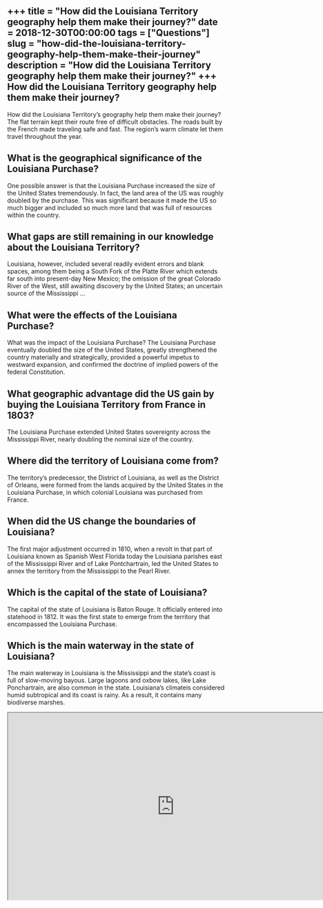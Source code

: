 +++
title = "How did the Louisiana Territory geography help them make their journey?"
date = 2018-12-30T00:00:00
tags = ["Questions"]
slug = "how-did-the-louisiana-territory-geography-help-them-make-their-journey"
description = "How did the Louisiana Territory geography help them make their journey?"
+++
How did the Louisiana Territory geography help them make their journey?
-----------------------------------------------------------------------

How did the Louisiana Territory’s geography help them make their journey? The flat terrain kept their route free of difficult obstacles. The roads built by the French made traveling safe and fast. The region’s warm climate let them travel throughout the year.

What is the geographical significance of the Louisiana Purchase?
----------------------------------------------------------------

One possible answer is that the Louisiana Purchase increased the size of the United States tremendously. In fact, the land area of the US was roughly doubled by the purchase. This was significant because it made the US so much bigger and included so much more land that was full of resources within the country.

What gaps are still remaining in our knowledge about the Louisiana Territory?
-----------------------------------------------------------------------------

Louisiana, however, included several readily evident errors and blank spaces, among them being a South Fork of the Platte River which extends far south into present-day New Mexico; the omission of the great Colorado River of the West, still awaiting discovery by the United States; an uncertain source of the Mississippi …

What were the effects of the Louisiana Purchase?
------------------------------------------------

What was the impact of the Louisiana Purchase? The Louisiana Purchase eventually doubled the size of the United States, greatly strengthened the country materially and strategically, provided a powerful impetus to westward expansion, and confirmed the doctrine of implied powers of the federal Constitution.

What geographic advantage did the US gain by buying the Louisiana Territory from France in 1803?
------------------------------------------------------------------------------------------------

The Louisiana Purchase extended United States sovereignty across the Mississippi River, nearly doubling the nominal size of the country.

Where did the territory of Louisiana come from?
-----------------------------------------------

The territory’s predecessor, the District of Louisiana, as well as the District of Orleans, were formed from the lands acquired by the United States in the Louisiana Purchase, in which colonial Louisiana was purchased from France.

When did the US change the boundaries of Louisiana?
---------------------------------------------------

The first major adjustment occurred in 1810, when a revolt in that part of Louisiana known as Spanish West Florida today the Louisiana parishes east of the Mississippi River and of Lake Pontchartrain, led the United States to annex the territory from the Mississippi to the Pearl River.

Which is the capital of the state of Louisiana?
-----------------------------------------------

The capital of the state of Louisiana is Baton Rouge. It officially entered into statehood in 1812. It was the first state to emerge from the territory that encompassed the Louisiana Purchase.

Which is the main waterway in the state of Louisiana?
-----------------------------------------------------

The main waterway in Louisiana is the Mississippi and the state’s coast is full of slow-moving bayous. Large lagoons and oxbow lakes, like Lake Ponchartrain, are also common in the state. Louisiana’s climateis considered humid subtropical and its coast is rainy. As a result, it contains many biodiverse marshes.

<iframe allow="accelerometer; autoplay; clipboard-write; encrypted-media; gyroscope; picture-in-picture" allowfullscreen="" class="__youtube_prefs__  epyt-is-override  no-lazyload" data-no-lazy="1" data-origheight="433" data-origwidth="770" data-skipgform_ajax_framebjll="" height="433" id="_ytid_13624" loading="lazy" src="https://www.youtube.com/embed/cBAsURdQFi0?enablejsapi=1&autoplay=0&cc_load_policy=0&cc_lang_pref=&iv_load_policy=1&loop=0&modestbranding=0&rel=1&fs=1&playsinline=0&autohide=2&theme=dark&color=red&controls=1&" title="YouTube player" width="770"></iframe>